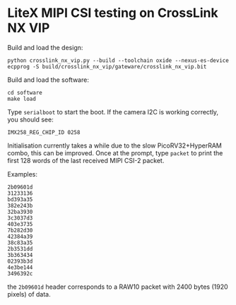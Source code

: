 # LiteX MIPI CSI testing on CrossLink NX VIP

Build and load the design:

```
python crosslink_nx_vip.py --build --toolchain oxide --nexus-es-device
ecpprog -S build/crosslink_nx_vip/gateware/crosslink_nx_vip.bit
```

Build and load the software:

```
cd software
make load
```

Type `serialboot` to start the boot. If the camera I2C is working correctly, you should see:

```
IMX258_REG_CHIP_ID 0258
```

Initialisation currently takes a while due to the slow PicoRV32+HyperRAM combo, this can be improved.
Once at the prompt, type `packet` to print the first 128 words of the last received MIPI CSI-2 packet.

Examples:

```
2b09601d
31233136
bd393a35
382e243b
32ba3930
3c3037d3
403e3735
7b282d30
42384a39
38c83a35
2b3531dd
3b363434
02393b3d
4e3be144
3496392c
```

the `2b09601d` header corresponds to a RAW10 packet with 2400 bytes (1920 pixels) of data.
